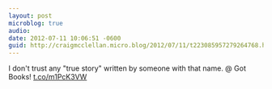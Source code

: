 ```yaml
---
layout: post
microblog: true
audio: 
date: 2012-07-11 10:06:51 -0600
guid: http://craigmcclellan.micro.blog/2012/07/11/t223085957279264768.html
---
```

I don't trust any "true story" written by someone with that name.   @ Got Books! [t.co/m1PcK3VW](http://t.co/m1PcK3VW)
